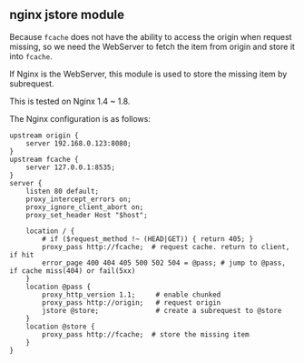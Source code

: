 ## nginx jstore module

Because `fcache` does not have the ability to access the origin when request missing,
so we need the WebServer to fetch the item from origin and store it into `fcache`.

If Nginx is the WebServer, this module is used to store the missing
item by subrequest.

This is tested on Nginx 1.4 ~ 1.8.

The Nginx configuration is as follows:

    upstream origin { 
        server 192.168.0.123:8080;
    }
    upstream fcache {
        server 127.0.0.1:8535;
    }
    server {
        listen 80 default;
        proxy_intercept_errors on;
        proxy_ignore_client_abort on;
        proxy_set_header Host "$host";

        location / { 
            # if ($request_method !~ (HEAD|GET)) { return 405; }
            proxy_pass http://fcache;  # request cache. return to client, if hit
            error_page 400 404 405 500 502 504 = @pass; # jump to @pass, if cache miss(404) or fail(5xx)
        }
        location @pass {
            proxy_http_version 1.1;     # enable chunked
            proxy_pass http://origin;   # request origin
            jstore @store;              # create a subrequest to @store
        }
        location @store {
            proxy_pass http://fcache;  # store the missing item
        }
    }
